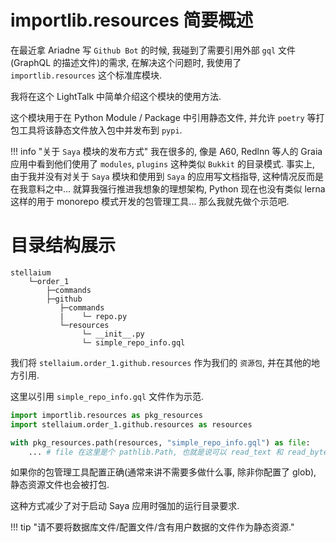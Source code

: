# importlib.resources 简要概述

在最近拿 Ariadne 写 `Github Bot` 的时候, 我碰到了需要引用外部 `gql` 文件(GraphQL 的描述文件)的需求,
在解决这个问题时, 我使用了 `importlib.resources` 这个标准库模块.

我将在这个 LightTalk 中简单介绍这个模块的使用方法.

这个模块用于在 Python Module / Package 中引用静态文件,
并允许 `poetry` 等打包工具将该静态文件放入包中并发布到 `pypi`.

!!! info "关于 `Saya` 模块的发布方式"
我在很多的, 像是 A60, Redlnn 等人的 Graia 应用中看到他们使用了 `modules`, `plugins` 这种类似 `Bukkit` 的目录模式.
事实上, 由于我并没有对关于 `Saya` 模块和使用到 `Saya` 的应用写文档指导,
这种情况反而是在我意料之中... 就算我强行推进我想象的理想架构, Python 现在也没有类似 lerna 这样的用于 monorepo 模式开发的包管理工具...
 那么我就先做个示范吧.

# 目录结构展示

```
stellaium
    └─order_1
        ├─commands
        ├─github
           ├─commands
           |    └─ repo.py
           └─resources
                └─ __init__.py
                └─ simple_repo_info.gql
```

我们将 `stellaium.order_1.github.resources` 作为我们的 `资源包`, 并在其他的地方引用.

这里以引用 `simple_repo_info.gql` 文件作为示范.

```python
import importlib.resources as pkg_resources
import stellaium.order_1.github.resources as resources

with pkg_resources.path(resources, "simple_repo_info.gql") as file:
    ... # file 在这里是个 pathlib.Path, 也就是说可以 read_text 和 read_bytes.
```

如果你的包管理工具配置正确(通常来讲不需要多做什么事, 除非你配置了 glob), 静态资源文件也会被打包.

这种方式减少了对于启动 Saya 应用时强加的运行目录要求.

!!! tip "请不要将数据库文件/配置文件/含有用户数据的文件作为静态资源."
